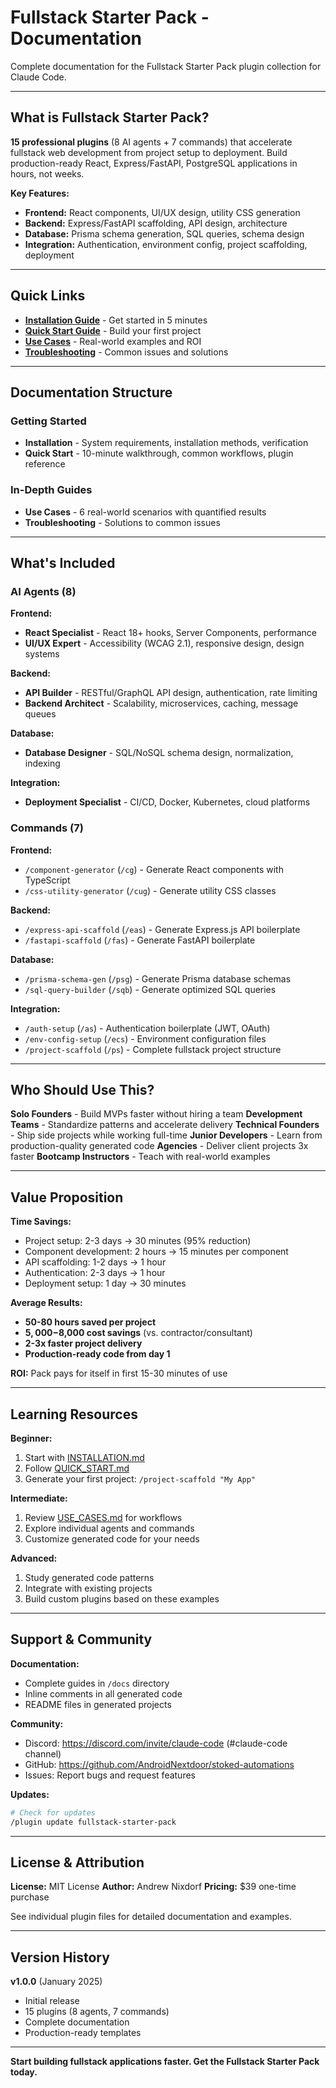 # Fullstack Starter Pack - Documentation

Complete documentation for the Fullstack Starter Pack plugin collection for Claude Code.

---

## What is Fullstack Starter Pack?

**15 professional plugins** (8 AI agents + 7 commands) that accelerate fullstack web development from project setup to deployment. Build production-ready React, Express/FastAPI, PostgreSQL applications in hours, not weeks.

**Key Features:**
-  **Frontend:** React components, UI/UX design, utility CSS generation
-  **Backend:** Express/FastAPI scaffolding, API design, architecture
-  **Database:** Prisma schema generation, SQL queries, schema design
-  **Integration:** Authentication, environment config, project scaffolding, deployment

---

## Quick Links

- **[Installation Guide](INSTALLATION.md)** - Get started in 5 minutes
- **[Quick Start Guide](QUICK_START.md)** - Build your first project
- **[Use Cases](USE_CASES.md)** - Real-world examples and ROI
- **[Troubleshooting](TROUBLESHOOTING.md)** - Common issues and solutions

---

## Documentation Structure

### Getting Started
- **Installation** - System requirements, installation methods, verification
- **Quick Start** - 10-minute walkthrough, common workflows, plugin reference

### In-Depth Guides
- **Use Cases** - 6 real-world scenarios with quantified results
- **Troubleshooting** - Solutions to common issues

---

## What's Included

### AI Agents (8)

**Frontend:**
- **React Specialist** - React 18+ hooks, Server Components, performance
- **UI/UX Expert** - Accessibility (WCAG 2.1), responsive design, design systems

**Backend:**
- **API Builder** - RESTful/GraphQL API design, authentication, rate limiting
- **Backend Architect** - Scalability, microservices, caching, message queues

**Database:**
- **Database Designer** - SQL/NoSQL schema design, normalization, indexing

**Integration:**
- **Deployment Specialist** - CI/CD, Docker, Kubernetes, cloud platforms

### Commands (7)

**Frontend:**
- `/component-generator` (`/cg`) - Generate React components with TypeScript
- `/css-utility-generator` (`/cug`) - Generate utility CSS classes

**Backend:**
- `/express-api-scaffold` (`/eas`) - Generate Express.js API boilerplate
- `/fastapi-scaffold` (`/fas`) - Generate FastAPI boilerplate

**Database:**
- `/prisma-schema-gen` (`/psg`) - Generate Prisma database schemas
- `/sql-query-builder` (`/sqb`) - Generate optimized SQL queries

**Integration:**
- `/auth-setup` (`/as`) - Authentication boilerplate (JWT, OAuth)
- `/env-config-setup` (`/ecs`) - Environment configuration files
- `/project-scaffold` (`/ps`) - Complete fullstack project structure

---

## Who Should Use This?

 **Solo Founders** - Build MVPs faster without hiring a team
 **Development Teams** - Standardize patterns and accelerate delivery
 **Technical Founders** - Ship side projects while working full-time
 **Junior Developers** - Learn from production-quality generated code
 **Agencies** - Deliver client projects 3x faster
 **Bootcamp Instructors** - Teach with real-world examples

---

## Value Proposition

**Time Savings:**
- Project setup: 2-3 days → 30 minutes (95% reduction)
- Component development: 2 hours → 15 minutes per component
- API scaffolding: 1-2 days → 1 hour
- Authentication: 2-3 days → 1 hour
- Deployment setup: 1 day → 30 minutes

**Average Results:**
- **50-80 hours saved per project**
- **$5,000-$8,000 cost savings** (vs. contractor/consultant)
- **2-3x faster project delivery**
- **Production-ready code from day 1**

**ROI:** Pack pays for itself in first 15-30 minutes of use

---

## Learning Resources

**Beginner:**
1. Start with [INSTALLATION.md](INSTALLATION.md)
2. Follow [QUICK_START.md](QUICK_START.md)
3. Generate your first project: `/project-scaffold "My App"`

**Intermediate:**
1. Review [USE_CASES.md](USE_CASES.md) for workflows
2. Explore individual agents and commands
3. Customize generated code for your needs

**Advanced:**
1. Study generated code patterns
2. Integrate with existing projects
3. Build custom plugins based on these examples

---

## Support & Community

**Documentation:**
- Complete guides in `/docs` directory
- Inline comments in all generated code
- README files in generated projects

**Community:**
- Discord: https://discord.com/invite/claude-code (#claude-code channel)
- GitHub: https://github.com/AndroidNextdoor/stoked-automations
- Issues: Report bugs and request features

**Updates:**
```bash
# Check for updates
/plugin update fullstack-starter-pack
```

---

## License & Attribution

**License:** MIT License
**Author:** Andrew Nixdorf
**Pricing:** $39 one-time purchase

See individual plugin files for detailed documentation and examples.

---

## Version History

**v1.0.0** (January 2025)
- Initial release
- 15 plugins (8 agents, 7 commands)
- Complete documentation
- Production-ready templates

---

**Start building fullstack applications faster. Get the Fullstack Starter Pack today.** 
